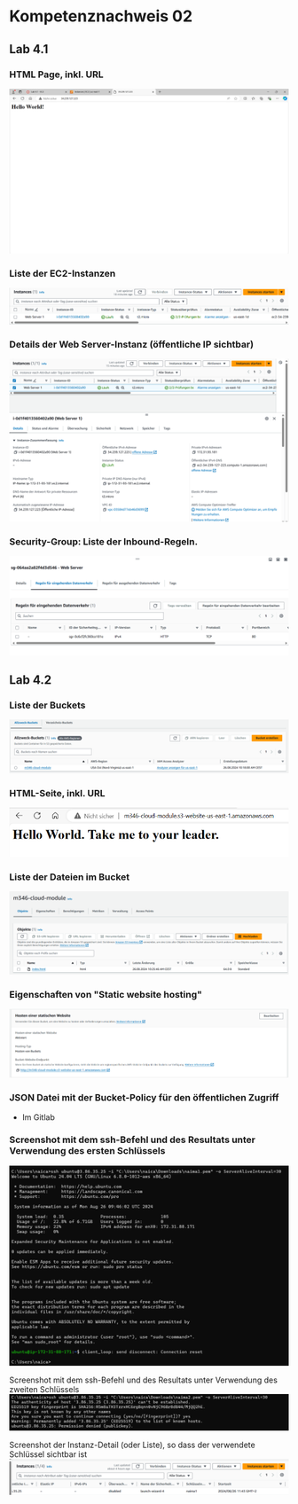 # Kompetenznachweis 02

## Lab 4.1 <br>
### HTML Page, inkl. URL
![HTML](image-1.png)

### Liste der EC2-Instanzen
![EC2 Instanzen](image-4.png)

### Details der Web Server-Instanz (öffentliche IP sichtbar)
![Web Server Instanz](image-2.png)

### Security-Group: Liste der Inbound-Regeln.
![Inbound Regeln](image.png)


## Lab 4.2 <br>
### Liste der Buckets
![Buckets](image-5.png)

### HTML-Seite, inkl. URL
![HTML Page](image-6.png)

### Liste der Dateien im Bucket
![Files in Bucket](image-7.png)

### Eigenschaften von "Static website hosting"
![Static Website Hosting](image-8.png)

### JSON Datei mit der Bucket-Policy für den öffentlichen Zugriff
- Im Gitlab

### Screenshot mit dem ssh-Befehl und des Resultats unter Verwendung des ersten Schlüssels
![First Key](image-9.png)

Screenshot mit dem ssh-Befehl und des Resultats unter Verwendung des zweiten Schlüssels
![SSH Command](image-10.png)

Screenshot der Instanz-Detail (oder Liste), so dass der verwendete Schlüssel sichtbar ist
![Instance Detail](image-11.png)
